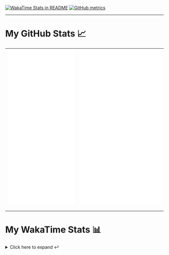 [![WakaTime Stats in README](https://github.com/LOsioChico/LOsioChico/actions/workflows/waka.yml/badge.svg)](https://github.com/LOsioChico/LOsioChico/actions/workflows/waka.yml) [![GitHub metrics](https://github.com/LOsioChico/LOsioChico/actions/workflows/metrics.yml/badge.svg)](https://github.com/LOsioChico/LOsioChico/actions/workflows/metrics.yml)

---

# My GitHub Stats 📈

| ![](./assets/metrics.svg) | ![](./assets/metrics2.svg) |
| ------------------------- | -------------------------- |

---

# My WakaTime Stats 📊

<details>
<summary>Click here to expand ↩️</summary>
<br>

<!--START_SECTION:waka-->
![Code Time](http://img.shields.io/badge/Code%20Time-1%2C956%20hrs%202%20mins-blue)

![Lines of code](https://img.shields.io/badge/From%20Hello%20World%20I%27ve%20Written-387.5%20thousand%20lines%20of%20code-blue)

**🐱 My GitHub Data** 

> 📦 632.7 kB Used in GitHub's Storage 
 > 
> 🏆 10 Contributions in the Year 2025
 > 
> 🚫 Not Opted to Hire
 > 
> 📜 28 Public Repositories 
 > 
> 🔑 32 Private Repositories 
 > 
**I'm a Night 🦉** 

```text
🌞 Morning                606 commits         ███░░░░░░░░░░░░░░░░░░░░░░   13.95 % 
🌆 Daytime                1349 commits        ████████░░░░░░░░░░░░░░░░░   31.05 % 
🌃 Evening                1494 commits        █████████░░░░░░░░░░░░░░░░   34.39 % 
🌙 Night                  895 commits         █████░░░░░░░░░░░░░░░░░░░░   20.60 % 
```
📅 **I'm Most Productive on Thursday** 

```text
Monday                   597 commits         ███░░░░░░░░░░░░░░░░░░░░░░   13.74 % 
Tuesday                  652 commits         ████░░░░░░░░░░░░░░░░░░░░░   15.01 % 
Wednesday                488 commits         ███░░░░░░░░░░░░░░░░░░░░░░   11.23 % 
Thursday                 798 commits         █████░░░░░░░░░░░░░░░░░░░░   18.37 % 
Friday                   665 commits         ████░░░░░░░░░░░░░░░░░░░░░   15.31 % 
Saturday                 743 commits         ████░░░░░░░░░░░░░░░░░░░░░   17.10 % 
Sunday                   401 commits         ██░░░░░░░░░░░░░░░░░░░░░░░   09.23 % 
```


📊 **This Week I Spent My Time On** 

```text
💬 Programming Languages: 
Scala                    8 hrs 1 min         ████████████████████░░░░░   81.74 % 
JavaScript               46 mins             ██░░░░░░░░░░░░░░░░░░░░░░░   07.83 % 
JSON                     35 mins             ██░░░░░░░░░░░░░░░░░░░░░░░   06.07 % 
Other                    13 mins             █░░░░░░░░░░░░░░░░░░░░░░░░   02.21 % 
Markdown                 9 mins              ░░░░░░░░░░░░░░░░░░░░░░░░░   01.60 % 
```

**I Mostly Code in TypeScript** 

```text
TypeScript               33 repos            █████████████░░░░░░░░░░░░   52.38 % 
Scala                    8 repos             ███░░░░░░░░░░░░░░░░░░░░░░   12.70 % 
JavaScript               6 repos             ██░░░░░░░░░░░░░░░░░░░░░░░   09.52 % 
CSS                      5 repos             ██░░░░░░░░░░░░░░░░░░░░░░░   07.94 % 
Java                     2 repos             █░░░░░░░░░░░░░░░░░░░░░░░░   03.17 % 
```




 Last Updated on 11/01/2025 01:02:44 UTC
<!--END_SECTION:waka-->

## </details>
